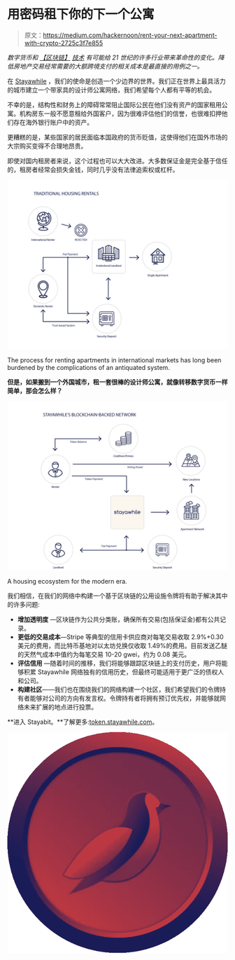 # 用密码租下你的下一个公寓

> 原文：<https://medium.com/hackernoon/rent-your-next-apartment-with-crypto-2725c3f7e855>

*数字货币和* [*【区块链】*](https://hackernoon.com/tagged/blockchain) [*技术*](https://hackernoon.com/tagged/technology) *有可能给 21 世纪的许多行业带来革命性的变化。降低房地产交易经常需要的大额跨境支付的相关成本是最直接的用例之一。*

在 [Stayawhile](http://stayawhile.com) ，我们的使命是创造一个少边界的世界。我们正在世界上最具活力的城市建立一个带家具的设计师公寓网络，我们希望每个人都有平等的机会。

不幸的是，结构性和财务上的障碍常常阻止国际公民在他们没有资产的国家租用公寓。机构房东一般不愿意租给外国客户，因为很难评估他们的信誉，也很难扣押他们存在海外银行账户中的资产。

更糟糕的是，某些国家的居民面临本国政府的货币贬值，这使得他们在国外市场的大宗购买变得不合理地昂贵。

即使对国内租房者来说，这个过程也可以大大改进。大多数保证金是完全基于信任的，租房者经常会损失金钱，同时几乎没有法律追索权或杠杆。

![](img/8601ec750792b6386cb982c69476a1b1.png)

The process for renting apartments in international markets has long been burdened by the complications of an antiquated system.

**但是，如果搬到一个外国城市，租一套很棒的设计师公寓，就像转移数字货币一样简单，那会怎么样？**

![](img/f063647bcd8a0656285c617ec8d92b79.png)

A housing ecosystem for the modern era.

我们相信，在我们的网络中构建一个基于区块链的公用设施令牌将有助于解决其中的许多问题:

*   **增加透明度** —区块链作为公共分类账，确保所有交易(包括保证金)都有公共记录。
*   **更低的交易成本**—Stripe 等典型的信用卡供应商对每笔交易收取 2.9%+0.30 美元的费用，而比特币基地对以太坊兑换仅收取 1.49%的费用。目前发送乙醚的天然气成本中值约为每笔交易 10-20 gwei，约为 0.08 美元。
*   **评估信用** —随着时间的推移，我们将能够跟踪区块链上的支付历史，用户将能够积累 Stayawhile 网络独有的信用历史，但最终可能适用于更广泛的债权人和公司。
*   **构建社区**——我们也在围绕我们的网络构建一个社区，我们希望我们的令牌持有者能够对公司的方向有发言权。令牌持有者将拥有预订优先权，并能够就网络未来扩展的地点进行投票。

**进入 Stayabit。**了解更多:[token.stayawhile.com](http://token.stayawhile.com)。

![](img/dc84ac5d25af785c032acf153f31f845.png)
